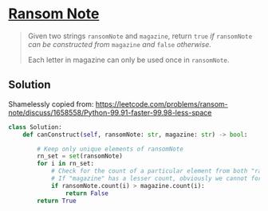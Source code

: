 # [Ransom Note](https://leetcode.com/problems/ransom-note/)

> Given two strings `ransomNote` and `magazine`, return `true` *if* `ransomNote` *can be constructed from* `magazine` *and* `false` *otherwise*.
>
> Each letter in magazine can only be used once in `ransomNote`.

## Solution

Shamelessly copied from: https://leetcode.com/problems/ransom-note/discuss/1658558/Python-99.91-faster-99.98-less-space

```python
class Solution:
    def canConstruct(self, ransomNote: str, magazine: str) -> bool:

        # Keep only unique elements of ransomNote
        rn_set = set(ransomNote)
        for i in rn_set:
            # Check for the count of a particular element from both "ransomNote" and "magazine"
            # If "magazine" has a lesser count, obviously we cannot form "ransomNote" from it
            if ransomNote.count(i) > magazine.count(i):
                return False
        return True
```
